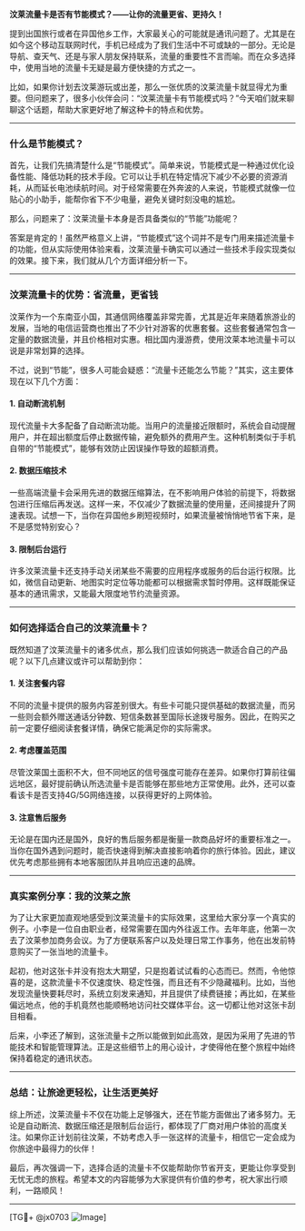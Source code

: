 **汶莱流量卡是否有节能模式？——让你的流量更省、更持久！**

提到出国旅行或者在异国他乡工作，大家最关心的可能就是通讯问题了。尤其是在如今这个移动互联网时代，手机已经成为了我们生活中不可或缺的一部分。无论是导航、查天气、还是与家人朋友保持联系，流量的重要性不言而喻。而在众多选择中，使用当地的流量卡无疑是最方便快捷的方式之一。

比如，如果你计划去汶莱游玩或出差，那么一张优质的汶莱流量卡就显得尤为重要。但问题来了，很多小伙伴会问：“汶莱流量卡有节能模式吗？”今天咱们就来聊聊这个话题，帮助大家更好地了解这种卡的特点和优势。

---

### **什么是节能模式？**

首先，让我们先搞清楚什么是“节能模式”。简单来说，节能模式是一种通过优化设备性能、降低功耗的技术手段。它可以让手机在特定情况下减少不必要的资源消耗，从而延长电池续航时间。对于经常需要在外奔波的人来说，节能模式就像一位贴心的小助手，能帮你省下不少电量，避免关键时刻没电的尴尬。

那么，问题来了：汶莱流量卡本身是否具备类似的“节能”功能呢？

答案是肯定的！虽然严格意义上讲，“节能模式”这个词并不是专门用来描述流量卡的功能，但从实际使用体验来看，汶莱流量卡确实可以通过一些技术手段实现类似的效果。接下来，我们就从几个方面详细分析一下。

---

### **汶莱流量卡的优势：省流量，更省钱**

汶莱作为一个东南亚小国，其通信网络覆盖非常完善，尤其是近年来随着旅游业的发展，当地的电信运营商也推出了不少针对游客的优惠套餐。这些套餐通常包含一定量的数据流量，并且价格相对实惠。相比国内漫游费，使用汶莱本地流量卡可以说是非常划算的选择。

不过，说到“节能”，很多人可能会疑惑：“流量卡还能怎么节能？”其实，这主要体现在以下几个方面：

#### **1. 自动断流机制**
现代流量卡大多配备了自动断流功能。当用户的流量接近限额时，系统会自动提醒用户，并在超出额度后停止数据传输，避免额外的费用产生。这种机制类似于手机自带的“节能模式”，能够有效防止因误操作导致的超额消费。

#### **2. 数据压缩技术**
一些高端流量卡会采用先进的数据压缩算法，在不影响用户体验的前提下，将数据包进行压缩后再发送。这样一来，不仅减少了数据流量的使用量，还间接提升了网速表现。试想一下，当你在异国他乡刷短视频时，如果流量被悄悄地节省下来，是不是感觉特别安心？

#### **3. 限制后台运行**
许多汶莱流量卡还支持手动关闭某些不需要的应用程序或服务的后台运行权限。比如，微信自动更新、地图实时定位等功能都可以根据需求暂时停用。这样既能保证基本的通讯需求，又能最大限度地节约流量资源。

---

### **如何选择适合自己的汶莱流量卡？**

既然知道了汶莱流量卡的诸多优点，那么我们应该如何挑选一款适合自己的产品呢？以下几点建议或许可以帮助到你：

#### **1. 关注套餐内容**
不同的流量卡提供的服务内容差别很大。有些卡可能只提供基础的数据流量，而另一些则会额外赠送通话分钟数、短信条数甚至国际长途拨号服务。因此，在购买之前一定要仔细阅读套餐详情，确保它能满足你的实际需求。

#### **2. 考虑覆盖范围**
尽管汶莱国土面积不大，但不同地区的信号强度可能存在差异。如果你打算前往偏远地区，最好提前确认所选流量卡是否能够在那些地方正常使用。此外，还可以查看该卡是否支持4G/5G网络连接，以获得更好的上网体验。

#### **3. 注意售后服务**
无论是在国内还是国外，良好的售后服务都是衡量一款商品好坏的重要标准之一。当你在国外遇到问题时，能否快速得到解决直接影响着你的旅行体验。因此，建议优先考虑那些拥有本地客服团队并且响应迅速的品牌。

---

### **真实案例分享：我的汶莱之旅**

为了让大家更加直观地感受到汶莱流量卡的实际效果，这里给大家分享一个真实的例子。小李是一位自由职业者，经常需要在国内外往返工作。去年年底，他第一次去了汶莱参加商务会议。为了方便联系客户以及处理日常工作事务，他在出发前特意购买了一张当地的流量卡。

起初，他对这张卡并没有抱太大期望，只是抱着试试看的心态而已。然而，令他惊喜的是，这款流量卡不仅速度快、稳定性强，而且还有不少隐藏福利。比如，当他发现流量快要耗尽时，系统立刻发来通知，并且提供了续费链接；再比如，在某些偏远地点，他的手机竟然也能顺畅地访问社交媒体平台。这一切都让他对这张卡刮目相看。

后来，小李还了解到，这张流量卡之所以能做到如此高效，是因为采用了先进的节能技术和智能管理算法。正是这些细节上的用心设计，才使得他在整个旅程中始终保持着稳定的通讯状态。

---

### **总结：让旅途更轻松，让生活更美好**

综上所述，汶莱流量卡不仅在功能上足够强大，还在节能方面做出了诸多努力。无论是自动断流、数据压缩还是限制后台运行，都体现了厂商对用户体验的高度关注。如果你正计划前往汶莱，不妨考虑入手一张这样的流量卡，相信它一定会成为你旅途中最得力的伙伴！

最后，再次强调一下，选择合适的流量卡不仅能帮助你节省开支，更能让你享受到无忧无虑的旅程。希望本文的内容能够为大家提供有价值的参考，祝大家出行顺利，一路顺风！

---

[TG💪+ @jx0703 ![Image](https://github.com/user-attachments/assets/dbca1d08-cadb-493c-b0ec-ad6f7a83f270)]